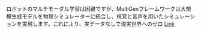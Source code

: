 ロボットのマルチモーダル学習は困難ですが、MultiGenフレームワークは大規模生成モデルを物理シミュレーターに統合し、視覚と音声を用いたシミュレーションを実現します。これにより、実データなしで現実世界へのゼロ
[Link](http://arxiv.org/abs/2507.02864v1)

